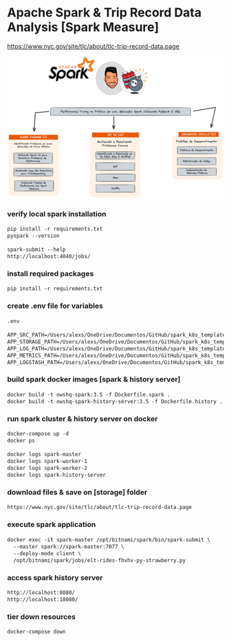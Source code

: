 # Apache Spark & Trip Record Data Analysis [Spark Measure]
https://www.nyc.gov/site/tlc/about/tlc-trip-record-data.page

![Roadmap](./docs/perf-spark.png)

### verify local spark installation
```shell
pip install -r requirements.txt
pyspark --version

spark-submit --help
http://localhost:4040/jobs/
```

### install required packages
```shell
pip install -r requirements.txt
```

### create .env file for variables
```shell
.env

APP_SRC_PATH=/Users/alexs/OneDrive/Documentos/GitHub/spark_k8s_template/src
APP_STORAGE_PATH=/Users/alexs/OneDrive/Documentos/GitHub/spark_k8s_template/storage
APP_LOG_PATH=/Users/alexs/OneDrive/Documentos/GitHub/spark_k8s_template/logs
APP_METRICS_PATH=/Users/alexs/OneDrive/Documentos/GitHub/spark_k8s_template/metrics
APP_LOGSTASH_PATH=/Users/alexs/OneDrive/Documentos/GitHub/spark_k8s_template/events/ 
```

### build spark docker images [spark & history server]
```shell
docker build -t owshq-spark:3.5 -f Dockerfile.spark . 
docker build -t owshq-spark-history-server:3.5 -f Dockerfile.history .
```

### run spark cluster & history server on docker
```shell
docker-compose up -d
docker ps

docker logs spark-master
docker logs spark-worker-1
docker logs spark-worker-2
docker logs spark-history-server
```

### download files & save on [storage] folder
```shell
https://www.nyc.gov/site/tlc/about/tlc-trip-record-data.page
```

### execute spark application
```shell
docker exec -it spark-master /opt/bitnami/spark/bin/spark-submit \
  --master spark://spark-master:7077 \
  --deploy-mode client \
  /opt/bitnami/spark/jobs/elt-rides-fhvhv-py-strawberry.py
```

### access spark history server
```shell
http://localhost:8080/
http://localhost:18080/
```

### tier down resources
```shell
docker-compose down
```
